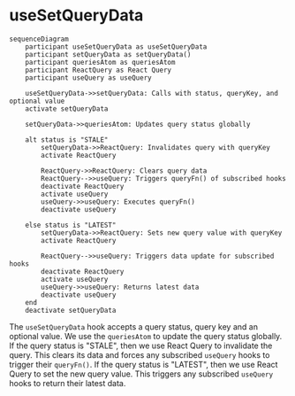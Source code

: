 # useSetQueryData

```mermaid
sequenceDiagram
    participant useSetQueryData as useSetQueryData
    participant setQueryData as setQueryData()
    participant queriesAtom as queriesAtom
    participant ReactQuery as React Query
    participant useQuery as useQuery

    useSetQueryData->>setQueryData: Calls with status, queryKey, and optional value
    activate setQueryData

    setQueryData->>queriesAtom: Updates query status globally

    alt status is "STALE"
        setQueryData->>ReactQuery: Invalidates query with queryKey
        activate ReactQuery

        ReactQuery->>ReactQuery: Clears query data
        ReactQuery-->>useQuery: Triggers queryFn() of subscribed hooks
        deactivate ReactQuery
        activate useQuery
        useQuery->>useQuery: Executes queryFn()
        deactivate useQuery

    else status is "LATEST"
        setQueryData->>ReactQuery: Sets new query value with queryKey
        activate ReactQuery

        ReactQuery-->>useQuery: Triggers data update for subscribed hooks
        deactivate ReactQuery
        activate useQuery
        useQuery->>useQuery: Returns latest data
        deactivate useQuery
    end
    deactivate setQueryData
```

The `useSetQueryData` hook accepts a query status, query key and an optional value.
We use the `queriesAtom` to update the query status globally.
If the query status is "STALE", then we use React Query to invalidate the query. This clears its data and forces any subscribed `useQuery` hooks to trigger their `queryFn()`.
If the query status is "LATEST", then we use React Query to set the new query value. This triggers any subscribed `useQuery` hooks to return their latest data.
